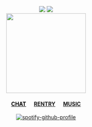 <div align="center">

![](https://komarev.com/ghpvc/?username=massofthefermentingdregs&style=folat-square&color=000000&label=GEARS)  ![](https://xyz.crd.co/assets/images/gallery11/3952962b.gif?v=de6feabd) <br>
<img src="https://i.postimg.cc/8crDxRfR/0039e167543bb7112b105ced6c42d9db.gif" width="210"/>  
 <h4> <a href="https:/cat.atabook.org" style="color: black;">CHAT</a>⠀⠀<a href="https://rentry.co/isopod">RENTRY</a>⠀⠀<a href="https://www.last.fm/user/zygothe">MUSIC</a> </h4>
 
[![spotify-github-profile](https://spotify-github-profile.kittinanx.com/api/view?uid=elgjykck3q0llbegql1o5o61u&cover_image=true&theme=natemoo-re&show_offline=false&background_color=191515&interchange=false&bar_color=6e6e6e&bar_color_cover=false)](https://github.com/kittinan/spotify-github-profile)
</div>
